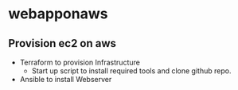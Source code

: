 # webapponaws

## Provision ec2 on aws

- Terraform to provision Infrastructure
    - Start up script to install required tools and clone github repo.
- Ansible to install Webserver
